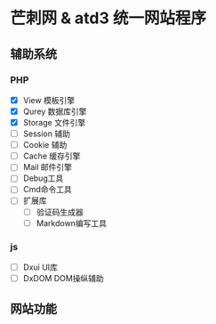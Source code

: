 # 芒刺网 & atd3 统一网站程序


## 辅助系统 
### PHP 

- [x] View 模板引擎
- [x] Qurey 数据库引擎
- [x] Storage 文件引擎
- [ ] Session 辅助
- [ ] Cookie 辅助
- [ ] Cache 缓存引擎
- [ ] Mail 邮件引擎
- [ ] Debug工具
- [ ] Cmd命令工具
- [ ] 扩展库
    - [ ] 验证码生成器
    - [ ] Markdown编写工具

### js

- [ ] Dxui UI库
- [ ] DxDOM DOM操纵辅助

## 网站功能
